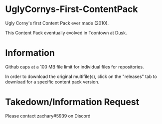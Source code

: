 # UglyCornys-First-ContentPack
Ugly Corny's first Content Pack ever made (2010).

This Content Pack eventually evolved in Toontown at Dusk.

# Information

Github caps at a 100 MB file limit for individual files for repositories.

In order to download the original multifile(s), click on the "releases" tab to download for a specific content pack version.



# Takedown/Information Request
Please contact zachary#5939 on Discord

